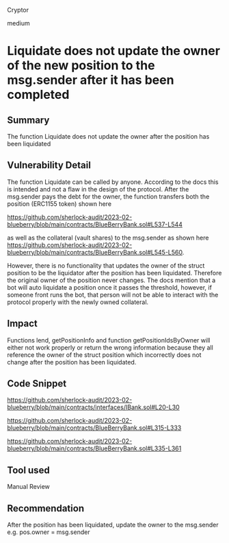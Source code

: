 Cryptor

medium

# Liquidate does not update the owner of the new position to the msg.sender after it has been completed

## Summary
The function Liquidate does not update the owner after the position has been liquidated 


## Vulnerability Detail
The function Liquidate can be called by anyone. According to the docs this is intended and not a flaw in the design of the protocol. After the msg.sender pays the debt for the owner, the function transfers both the position (ERC1155 token) shown here

 https://github.com/sherlock-audit/2023-02-blueberry/blob/main/contracts/BlueBerryBank.sol#L537-L544

  as well as the collateral (vault shares) to the msg.sender as shown here https://github.com/sherlock-audit/2023-02-blueberry/blob/main/contracts/BlueBerryBank.sol#L545-L560. 

However, there is no functionality that updates the owner of the struct position to be the liquidator after the position has been liquidated. Therefore the original owner of the position never changes. The docs mention that a bot will auto liquidate a position once it passes the threshold, however, if someone front runs the bot, that person will not be able to interact with the protocol properly with the newly owned collateral.


## Impact
Functions lend, getPositionInfo and function getPositionIdsByOwner will either not work properly or return the wrong information because they all reference the owner of the struct position which incorrectly does not change after the position has been liquidated.

## Code Snippet

https://github.com/sherlock-audit/2023-02-blueberry/blob/main/contracts/interfaces/IBank.sol#L20-L30

https://github.com/sherlock-audit/2023-02-blueberry/blob/main/contracts/BlueBerryBank.sol#L315-L333


https://github.com/sherlock-audit/2023-02-blueberry/blob/main/contracts/BlueBerryBank.sol#L335-L361



## Tool used

Manual Review

## Recommendation
After the position has been liquidated, update the owner to the msg.sender e.g. pos.owner = msg.sender
